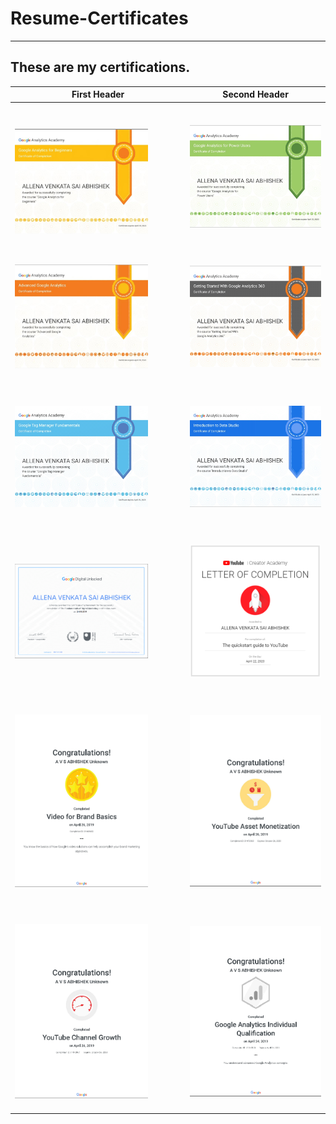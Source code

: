 # Resume-Certificates
-----------------
These are my certifications.
-----------------

First Header | Second Header
------------ | -------------
<br> <br><img src="https://github.com/avs-abhishek123/Resume-Certificates/blob/master/Google%20Certifiation/images/Google%20Analytics%20for%20Beginners.jpeg" width="80%" height="50%">  | <br> <br><img src="https://github.com/avs-abhishek123/Resume-Certificates/blob/master/Google%20Certifiation/images/Google%20Analytics%20for%20Power%20Users.jpeg" width="100%" height="50%"> <br><br>
<br> <br><img src="https://github.com/avs-abhishek123/Resume-Certificates/blob/master/Google%20Certifiation/images/Advanced%20Google%20Analytics.jpeg" width="80%" height="50%"> <br><br> | <br> <br><img src="https://github.com/avs-abhishek123/Resume-Certificates/blob/master/Google%20Certifiation/images/Google%20Analytics%20360.jpeg" width="100%" height="50%"> <br><br>
<br> <br><img src="https://github.com/avs-abhishek123/Resume-Certificates/blob/master/Google%20Certifiation/images/Google%20Tag%20manager%20Fundamentals.jpeg" width="80%" height="50%"> <br><br> | <br> <br><img src="https://github.com/avs-abhishek123/Resume-Certificates/blob/master/Google%20Certifiation/images/Introduction%20to%20Data%20studio.jpeg" width="100%" height="50%"> <br><br>
<br> <br><img src="https://github.com/avs-abhishek123/Resume-Certificates/blob/master/Google%20Certifiation/images/Fundamental%20of%20Digital%20Marketing.PNG" width="80%" height="50%"> <br><br> | <br> <br><img src="https://github.com/avs-abhishek123/Resume-Certificates/blob/master/Google%20Certifiation/images/utube%20avs%20certi.PNG" width="100%" height="50%"> <br><br>
<br> <br><img src="https://github.com/avs-abhishek123/Resume-Certificates/blob/master/Google%20Certifiation/images/Video%20for%20Brand%20Basics.PNG" width="80%" height="100%"> <br><br> | <br> <br><img src="https://github.com/avs-abhishek123/Resume-Certificates/blob/master/Google%20Certifiation/images/YouTube%20Asset%20Monetization.PNG" width="100%" height="100%"> <br><br>
<br> <br><img src="https://github.com/avs-abhishek123/Resume-Certificates/blob/master/Google%20Certifiation/images/Youtube%20Channel%20Growth.PNG" width="80%" height="100%"> <br><br> | <br> <br><img src="https://github.com/avs-abhishek123/Resume-Certificates/blob/master/Google%20Certifiation/images/Google%20Analytics%20Individual%20Qualification.PNG" width="100%" height="100%"> <br><br>
